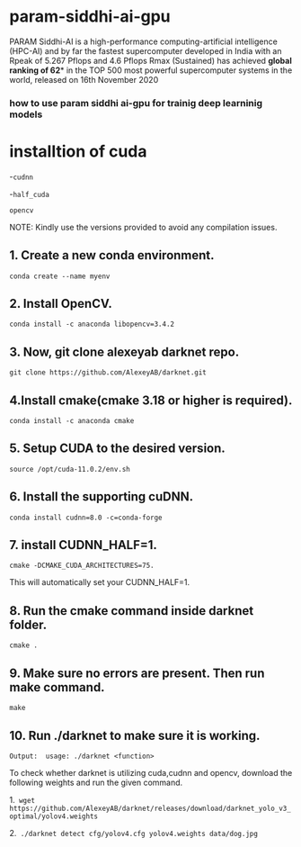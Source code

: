 # param-siddhi-ai-gpu
PARAM Siddhi-AI is a high-performance computing-artificial intelligence (HPC-AI) and by far the fastest supercomputer developed in India with an Rpeak of 5.267 Pflops and 4.6 Pflops Rmax (Sustained)
has achieved **global ranking of 62*** in the TOP 500 most powerful supercomputer systems in the world, released on 16th November 2020

### how to use param siddhi ai-gpu for trainig  deep learninig  models



# installtion of cuda
-```cudnn```

-```half_cuda```

```opencv```


NOTE: Kindly use the versions provided to avoid any compilation issues.

## 1. Create a new conda environment.
  ```conda create --name myenv```

## 2. Install OpenCV.
  ```conda install -c anaconda libopencv=3.4.2```

## 3. Now, git clone alexeyab darknet repo.
  ```git clone https://github.com/AlexeyAB/darknet.git```

## 4.Install cmake(cmake 3.18 or higher is required).

```conda install -c anaconda cmake```

## 5. Setup CUDA to the desired version.
  ```source /opt/cuda-11.0.2/env.sh```

## 6. Install the supporting cuDNN.
  ```conda install cudnn=8.0 -c=conda-forge```


## 7. install CUDNN_HALF=1.
 ```cmake -DCMAKE_CUDA_ARCHITECTURES=75. ```

This will automatically set your CUDNN_HALF=1.

## 8. Run the cmake command inside darknet folder.
  ```cmake .```

##  9. Make sure no errors are present. Then run make command.
 ```make```

## 10. Run ./darknet to make sure it is working.
  ```Output:  usage: ./darknet <function>```


To check whether darknet is utilizing cuda,cudnn and opencv, download the following weights and run the given command.

1.``` wget https://github.com/AlexeyAB/darknet/releases/download/darknet_yolo_v3_optimal/yolov4.weights```

2.``` ./darknet detect cfg/yolov4.cfg yolov4.weights data/dog.jpg```
